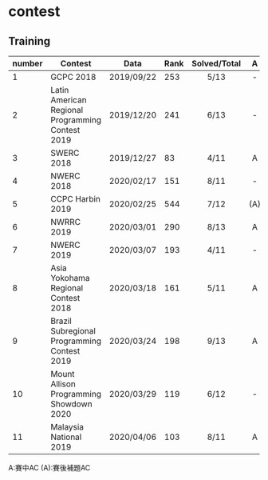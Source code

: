# contest

## Training
number | Contest | Data | Rank | Solved/Total |A|B|C|D|E|F|G|H|I|J|K|L|M|
|-|-|-|-|:-:|:-:|:-:|:-:|:-:|:-:|:-:|:-:|:-:|:-:|:-:|:-:|:-:|:-:|
|1|  GCPC  2018                                       | 2019/09/22 | 253 | 5/13   |-||C||E|F|-|-|I|-|-|-|(M)|
|2|  Latin American Regional Programming Contest 2019 | 2019/12/20 | 241 | 6/13   |-|-|-|-|E|-|-|-|I|-|K|L|M|
|3|  SWERC 2018                                       | 2019/12/27 | 83  | 4/11   |A|B|-|D|E|-|(G)|-|-|-|-|-|-|
|4|  NWERC 2018                                       | 2020/02/17 | 151 | 8/11   |-|(B)|(C)|-|(E)|-|(G)|H|I|(J)|K|
|5|  CCPC Harbin 2019                                 | 2020/02/25 | 544 | 7/12   |(A)|-|-|-|(E)|F|-|-|(I)|J|K|(L)|
|6|  NWRRC 2019                                       | 2020/03/01 | 290 | 8/13   |A|(B)|-|-|E|-|-|(H)|(I)|J|(K)|-|M|
|7|  NWERC 2019                                       | 2020/03/07 | 193 | 4/11   |-||C|-|E|F|-|-|I|-|-|
|8|  Asia Yokohama Regional Contest 2018              | 2020/03/18 | 161 | 5/11   |A|(B)|C|-|-|-|G|-|-|-|K|
|9|  Brazil Subregional Programming Contest 2019      | 2020/03/24 | 198 | 9/13   |A|B|-|D|-|-|(G)|H|(I)|(J)|-|L|M|
|10| Mount Allison Programming Showdown 2020          | 2020/03/29 | 119 | 6/12   |-|-|-|D|-|F|G|H|(I)|J|-|-|
|11| Malaysia National 2019                           | 2020/04/06 | 103 | 8/11   |A|B|C|-|E|-|-|H|I|J|K|-|

A:賽中AC
(A):賽後補題AC

